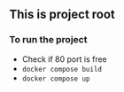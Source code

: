 ## This is project root 

### To run the project

- Check if 80 port is free
- `docker compose build`
- `docker compose up`